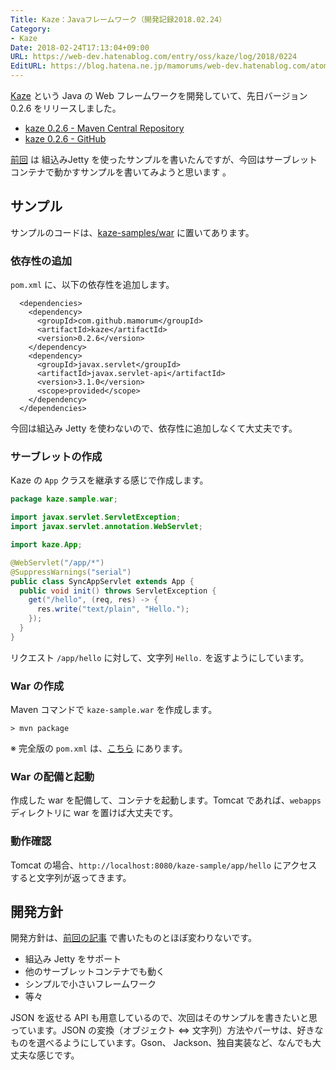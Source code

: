 ```yaml
---
Title: Kaze：Javaフレームワーク（開発記録2018.02.24）
Category:
- Kaze
Date: 2018-02-24T17:13:04+09:00
URL: https://web-dev.hatenablog.com/entry/oss/kaze/log/2018/0224
EditURL: https://blog.hatena.ne.jp/mamorums/web-dev.hatenablog.com/atom/entry/17391345971619307468
---
```


[Kaze](https://github.com/mamorum/kaze) という Java の Web フレームワークを開発していて、先日バージョン 0.2.6 をリリースしました。

- [kaze 0.2.6 - Maven Central Repository](http://search.maven.org/#artifactdetails%7Ccom.github.mamorum%7Ckaze%7C0.2.6%7C)
- [kaze 0.2.6 - GitHub](https://github.com/mamorum/kaze/releases/tag/v0.2.6)

[前回](/entry/kaze/log/2018/0115) は 組込みJetty を使ったサンプルを書いたんですが、今回はサーブレットコンテナで動かすサンプルを書いてみようと思います 。


## サンプル
サンプルのコードは、[kaze-samples/war](https://github.com/mamorum/kaze-samples/tree/master/war) に置いてあります。


### 依存性の追加
`pom.xml` に、以下の依存性を追加します。

```
  <dependencies>
    <dependency>
      <groupId>com.github.mamorum</groupId>
      <artifactId>kaze</artifactId>
      <version>0.2.6</version>
    </dependency>
    <dependency>
      <groupId>javax.servlet</groupId>
      <artifactId>javax.servlet-api</artifactId>
      <version>3.1.0</version>
      <scope>provided</scope>
    </dependency>
  </dependencies>
```

今回は組込み Jetty を使わないので、依存性に追加しなくて大丈夫です。


### サーブレットの作成
Kaze の `App` クラスを継承する感じで作成します。

```java
package kaze.sample.war;

import javax.servlet.ServletException;
import javax.servlet.annotation.WebServlet;

import kaze.App;

@WebServlet("/app/*")
@SuppressWarnings("serial")
public class SyncAppServlet extends App {
  public void init() throws ServletException {
    get("/hello", (req, res) -> {
      res.write("text/plain", "Hello.");
    });
  }
}
```

リクエスト `/app/hello` に対して、文字列 `Hello.` を返すようにしています。


### War の作成
Maven コマンドで `kaze-sample.war` を作成します。

```
> mvn package
```

※ 完全版の `pom.xml` は、[こちら](https://github.com/mamorum/kaze-samples/blob/master/war/pom.xml) にあります。


### War の配備と起動
作成した war を配備して、コンテナを起動します。Tomcat であれば、`webapps` ディレクトリに war を置けば大丈夫です。


### 動作確認
Tomcat の場合、`http://localhost:8080/kaze-sample/app/hello` にアクセスすると文字列が返ってきます。



## 開発方針
開発方針は、[前回の記事](/entry/kaze/log/2018/0115) で書いたものとほぼ変わりないです。

- 組込み Jetty をサポート
- 他のサーブレットコンテナでも動く
- シンプルで小さいフレームワーク
- 等々

JSON を返せる API も用意しているので、次回はそのサンプルを書きたいと思っています。JSON の変換（オブジェクト ⇔ 文字列）方法やパーサは、好きなものを選べるようにしています。Gson、 Jackson、独自実装など、なんでも大丈夫な感じです。

